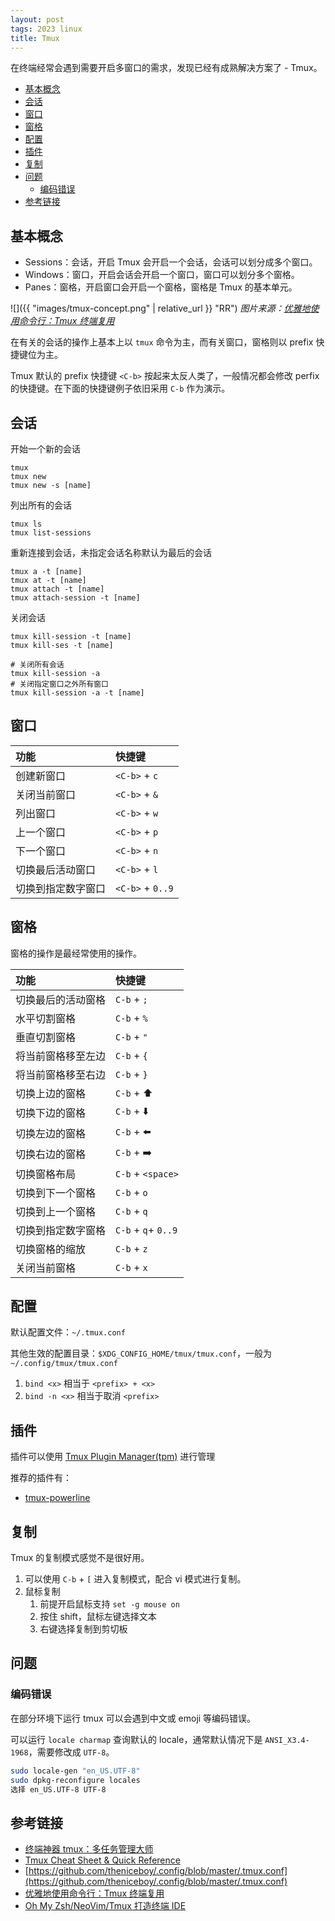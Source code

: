 ```yaml
---
layout: post
tags: 2023 linux
title: Tmux
---
```


在终端经常会遇到需要开启多窗口的需求，发现已经有成熟解决方案了 - Tmux。

<!-- vim-markdown-toc GFM -->

- [基本概念](#基本概念)
- [会话](#会话)
- [窗口](#窗口)
- [窗格](#窗格)
- [配置](#配置)
- [插件](#插件)
- [复制](#复制)
- [问题](#问题)
  - [编码错误](#编码错误)
- [参考链接](#参考链接)

<!-- vim-markdown-toc -->

## 基本概念

- Sessions：会话，开启 Tmux 会开启一个会话，会话可以划分成多个窗口。
- Windows：窗口，开启会话会开启一个窗口，窗口可以划分多个窗格。
- Panes：窗格，开启窗口会开启一个窗格，窗格是 Tmux 的基本单元。

![]({{ "images/tmux-concept.png" | relative_url }} "RR")
_图片来源：[优雅地使用命令行：Tmux 终端复用](https://harttle.land/2015/11/06/tmux-startup.html)_

在有关的会话的操作上基本上以 `tmux` 命令为主，而有关窗口，窗格则以 prefix 快捷键位为主。

Tmux 默认的 prefix 快捷键 `<C-b>` 按起来太反人类了，一般情况都会修改 perfix 的快捷键。在下面的快捷键例子依旧采用 `C-b` 作为演示。

## 会话

开始一个新的会话

```shell
tmux
tmux new
tmux new -s [name]
```

列出所有的会话

```shell
tmux ls
tmux list-sessions
```

重新连接到会话，未指定会话名称默认为最后的会话

```shell
tmux a -t [name]
tmux at -t [name]
tmux attach -t [name]
tmux attach-session -t [name]
```

关闭会话

```shell
tmux kill-session -t [name]
tmux kill-ses -t [name]

# 关闭所有会话
tmux kill-session -a
# 关闭指定窗口之外所有窗口
tmux kill-session -a -t [name]
```

## 窗口

| 功能               | 快捷键           |
| :----------------- | :--------------- |
| 创建新窗口         | `<C-b>` + `c`    |
| 关闭当前窗口       | `<C-b>` + `&`    |
| 列出窗口           | `<C-b>` + `w`    |
| 上一个窗口         | `<C-b>` + `p`    |
| 下一个窗口         | `<C-b>` + `n`    |
| 切换最后活动窗口   | `<C-b>` + `l`    |
| 切换到指定数字窗口 | `<C-b>` + `0..9` |

## 窗格

窗格的操作是最经常使用的操作。

| 功能               | 快捷键              |
| :----------------- | :------------------ |
| 切换最后的活动窗格 | `C-b` + `;`         |
| 水平切割窗格       | `C-b` + `%`         |
| 垂直切割窗格       | `C-b` + `"`         |
| 将当前窗格移至左边 | `C-b` + `{`         |
| 将当前窗格移至右边 | `C-b` + `}`         |
| 切换上边的窗格     | `C-b` + ⬆️          |
| 切换下边的窗格     | `C-b` + ⬇️          |
| 切换左边的窗格     | `C-b` + ⬅️          |
| 切换右边的窗格     | `C-b` + ➡️          |
| 切换窗格布局       | `C-b` + `<space>`   |
| 切换到下一个窗格   | `C-b` + `o`         |
| 切换到上一个窗格   | `C-b` + `q`         |
| 切换到指定数字窗格 | `C-b` + `q`+ `0..9` |
| 切换窗格的缩放     | `C-b` + `z`         |
| 关闭当前窗格       | `C-b` + `x`         |

## 配置

默认配置文件：`~/.tmux.conf`

其他生效的配置目录：`$XDG_CONFIG_HOME/tmux/tmux.conf`，一般为 `~/.config/tmux/tmux.conf`

1. `bind <x>` 相当于 `<prefix> + <x>`
2. `bind -n <x>` 相当于取消 `<prefix>`

## 插件

插件可以使用 [Tmux Plugin Manager(tpm)](https://github.com/tmux-plugins/tpm) 进行管理

推荐的插件有：

- [tmux-powerline](https://github.com/erikw/tmux-powerline)

## 复制

Tmux 的复制模式感觉不是很好用。

1. 可以使用 `C-b` + `[` 进入复制模式，配合 vi 模式进行复制。
2. 鼠标复制
   1. 前提开启鼠标支持 `set -g mouse on`
   2. 按住 shift，鼠标左键选择文本
   3. 右键选择复制到剪切板

## 问题

### 编码错误

在部分环境下运行 tmux 可以会遇到中文或 emoji 等编码错误。

可以运行 `locale charmap` 查询默认的 locale，通常默认情况下是 `ANSI_X3.4-1968`，需要修改成 `UTF-8`。

```sh
sudo locale-gen "en_US.UTF-8"
sudo dpkg-reconfigure locales
选择 en_US.UTF-8 UTF-8
```

## 参考链接

- [终端神器 tmux：多任务管理大师](https://www.bilibili.com/video/BV1ML411h7tF/)
- [Tmux Cheat Sheet & Quick Reference](https://tmuxcheatsheet.com/)
- [https://github.com/theniceboy/.config/blob/master/.tmux.conf](https://github.com/theniceboy/.config/blob/master/.tmux.conf)
- [优雅地使用命令行：Tmux 终端复用](https://harttle.land/2015/11/06/tmux-startup.html)
- [Oh My Zsh/NeoVim/Tmux 打造终端 IDE](https://abelsu7.top/2019/05/21/terminal-ide-using-zsh-nvim-tmux/)
